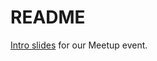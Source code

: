 # README

[Intro slides](https://raw.githack.com/rladies/meetup-presentations_santabarbara/gh-pages/2018_11_30_special_guest_jenny_bryan/introduction.html) for our Meetup event.